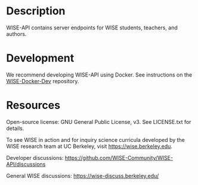 # Description

WISE-API contains server endpoints for WISE students, teachers, and authors.

# Development

We recommend developing WISE-API using Docker. See instructions on the [WISE-Docker-Dev](https://github.com/WISE-Community/WISE-Docker-Dev) repository.


# Resources

Open-source license: GNU General Public License, v3.  See LICENSE.txt for details.

To see WISE in action and for inquiry science curricula developed by the WISE research team at UC Berkeley, visit https://wise.berkeley.edu.

Developer discussions: https://github.com/WISE-Community/WISE-API/discussions

General WISE discussions: https://wise-discuss.berkeley.edu/

